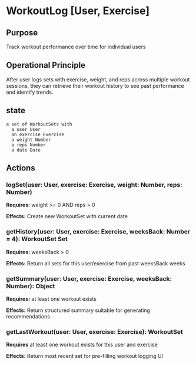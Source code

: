# WorkoutLog [User, Exercise]

## Purpose
Track workout performance over time for individual users

## Operational Principle
After user logs sets with exercise, weight, and reps across multiple workout sessions, they can retrieve their workout history to see past performance and identify trends.

## state
    a set of WorkoutSets with
      a user User
      an exercise Exercise
      a weight Number
      a reps Number
      a date Date


## Actions

### logSet(user: User, exercise: Exercise, weight: Number, reps: Number)

**Requires:** weight >= 0 AND reps > 0

**Effects:** Create new WorkoutSet with current date

### getHistory(user: User, exercise: Exercise, weeksBack: Number = 4): WorkoutSet Set

**Requires:** weeksBack > 0

**Effects:** Return all sets for this user/exercise from past weeksBack weeks

### getSummary(user: User, exercise: Exercise, weeksBack: Number): Object

**Requires:** at least one workout exists

**Effects:** Return structured summary suitable for generating recommendations

### getLastWorkout(user: User, exercise: Exercise): WorkoutSet 

**Requires** at least one workout exists for this user and exercise

**Effects:** Return most recent set for pre-filling workout logging UI

